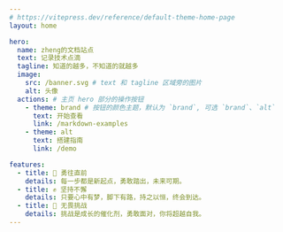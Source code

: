```yaml
---
# https://vitepress.dev/reference/default-theme-home-page
layout: home

hero:
  name: zheng的文档站点
  text: 记录技术点滴
  tagline: 知道的越多，不知道的就越多
  image:
    src: /banner.svg # text 和 tagline 区域旁的图片
    alt: 头像
  actions: # 主页 hero 部分的操作按钮
    - theme: brand # 按钮的颜色主题，默认为 `brand`, 可选 `brand`、`alt`
      text: 开始查看
      link: /markdown-examples
    - theme: alt
      text: 搭建指南
      link: /demo

features:
  - title: 💪 勇往直前
    details: 每一步都是新起点，勇敢踏出，未来可期。
  - title: ✊ 坚持不懈
    details: 只要心中有梦，脚下有路，持之以恒，终会到达。
  - title: 👊 无畏挑战
    details: 挑战是成长的催化剂，勇敢面对，你将超越自我。
---
```

